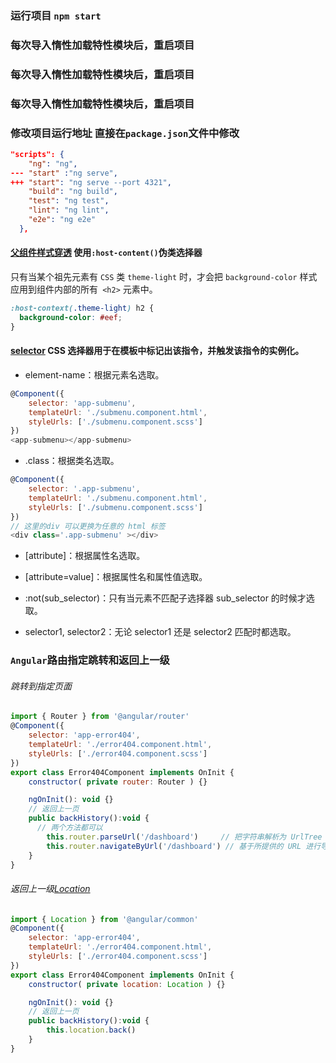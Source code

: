 ### 运行项目 `npm start`
### 每次导入惰性加载特性模块后，重启项目
### 每次导入惰性加载特性模块后，重启项目
### 每次导入惰性加载特性模块后，重启项目
### 修改项目运行地址 直接在`package.json`文件中修改
```json
"scripts": {
    "ng": "ng",
--- "start" :"ng serve",
+++ "start": "ng serve --port 4321",
    "build": "ng build",
    "test": "ng test",
    "lint": "ng lint",
    "e2e": "ng e2e"
  },
```
#### [父组件样式穿透](https://angular.cn/guide/component-styles#host-context) 使用`:host-content()`伪类选择器
只有当某个祖先元素有 `CSS` 类 `theme-light` 时，才会把 `background-color` 样式应用到组件内部的所有` <h2>` 元素中。
```css
:host-context(.theme-light) h2 {
  background-color: #eef;
}
```
#### [selector](https://angular.cn/api/core/Directive#selector)  CSS 选择器用于在模板中标记出该指令，并触发该指令的实例化。
- element-name：根据元素名选取。
```js
@Component({
    selector: 'app-submenu',
    templateUrl: './submenu.component.html',
    styleUrls: ['./submenu.component.scss']
})
<app-submenu></app-submenu>
```

- .class：根据类名选取。
```js
@Component({
    selector: '.app-submenu',
    templateUrl: './submenu.component.html',
    styleUrls: ['./submenu.component.scss']
})
// 这里的div 可以更换为任意的 html 标签
<div class='.app-submenu' ></div>
```

- [attribute]：根据属性名选取。

- [attribute=value]：根据属性名和属性值选取。

- :not(sub_selector)：只有当元素不匹配子选择器 sub_selector 的时候才选取。

- selector1, selector2：无论 selector1 还是 selector2 匹配时都选取。

### `Angular`路由指定跳转和返回上一级
###### 跳转到指定页面
```js
import { Router } from '@angular/router'
@Component({
    selector: 'app-error404',
    templateUrl: './error404.component.html',
    styleUrls: ['./error404.component.scss']
})
export class Error404Component implements OnInit {
    constructor( private router: Router ) {}

    ngOnInit(): void {}
    // 返回上一页
    public backHistory():void {
      // 两个方法都可以
        this.router.parseUrl('/dashboard')     // 把字符串解析为 UrlTree
        this.router.navigateByUrl('/dashboard') // 基于所提供的 URL 进行导航，必须使用绝对路径
    }
}
```
###### 返回上一级[Location](https://angular.cn/api/common/Location#location)
```js
import { Location } from '@angular/common'
@Component({
    selector: 'app-error404',
    templateUrl: './error404.component.html',
    styleUrls: ['./error404.component.scss']
})
export class Error404Component implements OnInit {
    constructor( private location: Location ) {}

    ngOnInit(): void {}
    // 返回上一页
    public backHistory():void {
        this.location.back()
    }
}
```